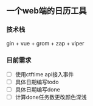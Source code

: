 ## 一个web端的日历工具

### 技术栈

gin + vue + grom + zap + viper

### 目前需求

- [ ] 使用ctftime api接入事件
- [ ] 具体日期编写todo
- [ ] 具体日期编写done
- [ ] 计算done任务数更改颜色深浅